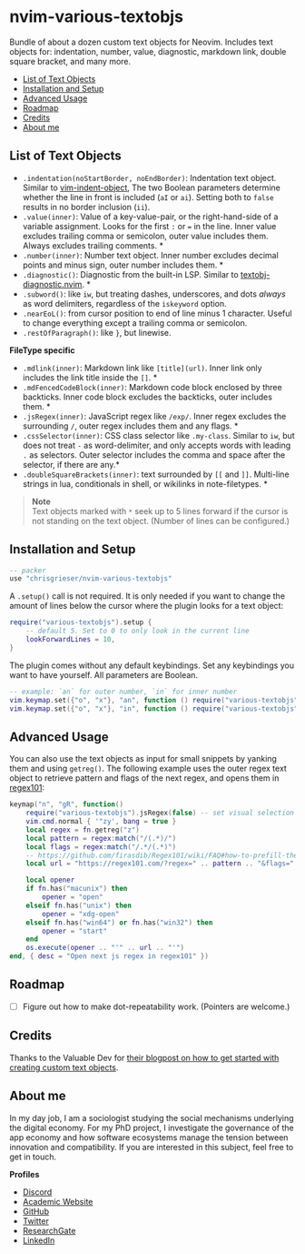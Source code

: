 # nvim-various-textobjs
Bundle of about a dozen custom text objects for Neovim. Includes text objects for: indentation, number, value, diagnostic, markdown link, double square bracket, and many more.

<!--toc:start-->
  - [List of Text Objects](#list-of-text-objects)
  - [Installation and Setup](#installation-and-setup)
  - [Advanced Usage](#advanced-usage)
  - [Roadmap](#roadmap)
  - [Credits](#credits)
  - [About me](#about-me)
<!--toc:end-->

## List of Text Objects
- `.indentation(noStartBorder, noEndBorder)`: Indentation text object. Similar to [vim-indent-object](https://github.com/michaeljsmith/vim-indent-object), The two Boolean parameters determine whether the line in front is included (`aI` or `ai`). Setting both to `false` results in no border inclusion (`ii`).
- `.value(inner)`: Value of a key-value-pair, or the <!-- vale RedHat.TermsErrors = NO --> right-hand-side of a variable assignment. Looks for the first `:` or `=` in the line. Inner value excludes trailing comma or semicolon, outer value includes them. Always excludes trailing comments. \*
- `.number(inner)`: Number text object. Inner number excludes decimal points and minus sign, outer number includes them. \*
- `.diagnostic()`: Diagnostic from the built-in LSP. Similar to [textobj-diagnostic.nvim](https://github.com/andrewferrier/textobj-diagnostic.nvim). \*
- `.subword()`: like `iw`, but treating dashes, underscores, and dots *always* as word delimiters, regardless of the `iskeyword` option.
- `.nearEoL()`: from cursor position to end of line minus 1 character. Useful to change everything except a trailing comma or semicolon.
- `.restOfParagraph()`: like `}`, but linewise.

__FileType specific__
- `.mdlink(inner)`: Markdown link like `[title](url)`. Inner link only includes the link title inside the `[]`. \*
- `.mdFencedCodeBlock(inner)`: Markdown code block enclosed by three backticks. Inner code block excludes the backticks, outer includes them. \*
- `.jsRegex(inner)`: JavaScript regex like `/exp/`. Inner regex excludes the surrounding `/`, outer regex includes them and any flags. \* 
- `.cssSelector(inner)`: CSS class selector like `.my-class`. Similar to `iw`, but does not treat `-` as word-delimiter, and only accepts words with leading `.` as selectors. Outer selector includes the comma and space after the selector, if there are any.\*
- `.doubleSquareBrackets(inner)`: text surrounded by `[[` and `]]`. Multi-line strings in lua, conditionals in shell, or wikilinks in note-filetypes. \*

> __Note__  
> Text objects marked with `*` seek up to 5 lines forward if the cursor is not standing on the text object. (Number of lines can be configured.)

## Installation and Setup

```lua
-- packer
use "chrisgrieser/nvim-various-textobjs"
```

A `.setup()` call is not required. It is only needed if you want to change the amount of lines below the cursor where the plugin looks for a text object:

```lua
require("various-textobjs").setup {
	-- default 5. Set to 0 to only look in the current line
	lookForwardLines = 10,
}
```

The plugin comes without any default keybindings. Set any keybindings you want to have yourself. All parameters are Boolean.

```lua
-- example: `an` for outer number, `in` for inner number
vim.keymap.set({"o", "x"}, "an", function () require("various-textobjs").number(false) end)
vim.keymap.set({"o", "x"}, "in", function () require("various-textobjs").number(true) end)
```

## Advanced Usage
You can also use the text objects as input for small snippets by yanking them and using `getreg()`. The following example uses the outer regex text object to retrieve pattern and flags of the next regex, and opens them in [regex101](https://regex101.com/):

```lua
keymap("n", "gR", function()
	require("various-textobjs").jsRegex(false) -- set visual selection to outer regex
	vim.cmd.normal { '"zy', bang = true }
	local regex = fn.getreg("z")
	local pattern = regex:match("/(.*)/")
	local flags = regex:match("/.*/(.*)")
	-- https://github.com/firasdib/Regex101/wiki/FAQ#how-to-prefill-the-fields-on-the-interface-via-url
	local url = "https://regex101.com/?regex=" .. pattern .. "&flags=" .. flags

	local opener
	if fn.has("macunix") then
		opener = "open"
	elseif fn.has("unix") then
		opener = "xdg-open"
	elseif fn.has("win64") or fn.has("win32") then
		opener = "start"
	end
	os.execute(opener .. "'" .. url .. "'")
end, { desc = "Open next js regex in regex101" })
```

## Roadmap
- [ ] Figure out how to make dot-repeatability work. (Pointers are welcome.)

## Credits
Thanks to the Valuable Dev for [their blogpost on how to get started with creating custom text objects](https://thevaluable.dev/vim-create-text-objects/).

<!-- vale Google.FirstPerson = NO -->
## About me
In my day job, I am a sociologist studying the social mechanisms underlying the digital economy. For my PhD project, I investigate the governance of the app economy and how software ecosystems manage the tension between innovation and compatibility. If you are interested in this subject, feel free to get in touch.

__Profiles__
- [Discord](https://discordapp.com/users/462774483044794368/)
- [Academic Website](https://chris-grieser.de/)
- [GitHub](https://github.com/chrisgrieser/)
- [Twitter](https://twitter.com/pseudo_meta)
- [ResearchGate](https://www.researchgate.net/profile/Christopher-Grieser)
- [LinkedIn](https://www.linkedin.com/in/christopher-grieser-ba693b17a/)
